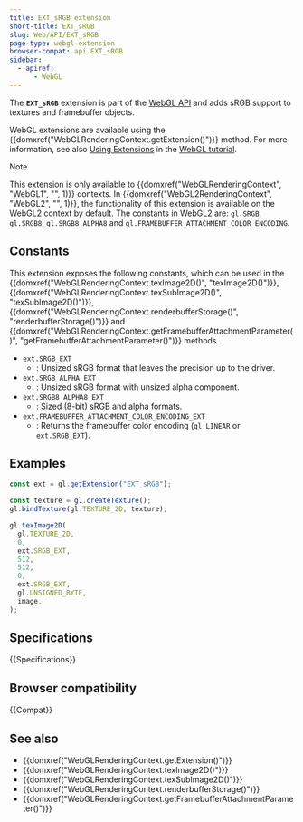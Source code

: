 ```yaml
---
title: EXT_sRGB extension
short-title: EXT_sRGB
slug: Web/API/EXT_sRGB
page-type: webgl-extension
browser-compat: api.EXT_sRGB
sidebar:
  - apiref:
      - WebGL
---
```


The **`EXT_sRGB`** extension is part of the [WebGL API](/en-US/docs/Web/API/WebGL_API) and adds sRGB support to textures and framebuffer objects.

WebGL extensions are available using the {{domxref("WebGLRenderingContext.getExtension()")}} method. For more information, see also [Using Extensions](/en-US/docs/Web/API/WebGL_API/Using_Extensions) in the [WebGL tutorial](/en-US/docs/Web/API/WebGL_API/Tutorial).

> [!NOTE]
> This extension is only available to {{domxref("WebGLRenderingContext", "WebGL1", "", 1)}} contexts. In {{domxref("WebGL2RenderingContext", "WebGL2", "", 1)}}, the functionality of this extension is available on the WebGL2 context by default. The constants in WebGL2 are: `gl.SRGB`, `gl.SRGB8`, `gl.SRGB8_ALPHA8` and `gl.FRAMEBUFFER_ATTACHMENT_COLOR_ENCODING`.

## Constants

This extension exposes the following constants, which can be used in the {{domxref("WebGLRenderingContext.texImage2D()", "texImage2D()")}}, {{domxref("WebGLRenderingContext.texSubImage2D()", "texSubImage2D()")}}, {{domxref("WebGLRenderingContext.renderbufferStorage()", "renderbufferStorage()")}} and {{domxref("WebGLRenderingContext.getFramebufferAttachmentParameter()", "getFramebufferAttachmentParameter()")}} methods.

- `ext.SRGB_EXT`
  - : Unsized sRGB format that leaves the precision up to the driver.
- `ext.SRGB_ALPHA_EXT`
  - : Unsized sRGB format with unsized alpha component.
- `ext.SRGB8_ALPHA8_EXT`
  - : Sized (8-bit) sRGB and alpha formats.
- `ext.FRAMEBUFFER_ATTACHMENT_COLOR_ENCODING_EXT`
  - : Returns the framebuffer color encoding (`gl.LINEAR` or `ext.SRGB_EXT`).

## Examples

```js
const ext = gl.getExtension("EXT_sRGB");

const texture = gl.createTexture();
gl.bindTexture(gl.TEXTURE_2D, texture);

gl.texImage2D(
  gl.TEXTURE_2D,
  0,
  ext.SRGB_EXT,
  512,
  512,
  0,
  ext.SRGB_EXT,
  gl.UNSIGNED_BYTE,
  image,
);
```

## Specifications

{{Specifications}}

## Browser compatibility

{{Compat}}

## See also

- {{domxref("WebGLRenderingContext.getExtension()")}}
- {{domxref("WebGLRenderingContext.texImage2D()")}}
- {{domxref("WebGLRenderingContext.texSubImage2D()")}}
- {{domxref("WebGLRenderingContext.renderbufferStorage()")}}
- {{domxref("WebGLRenderingContext.getFramebufferAttachmentParameter()")}}
